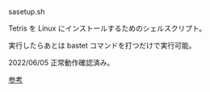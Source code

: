sasetup.sh

Tetris を Linux にインストールするためのシェルスクリプト。

実行したらあとは bastet コマンドを打つだけで実行可能。

2022/06/05 正常動作確認済み。

[参考](https://orebibou.com/ja/home/201407/20140706_001/)

